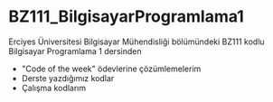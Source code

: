 # BZ111_BilgisayarProgramlama1

Erciyes Üniversitesi Bilgisayar Mühendisliği bölümündeki BZ111 kodlu Bilgisayar Programlama 1 dersinden
- "Code of the week" ödevlerine çözümlemelerim 
- Derste yazdığımız kodlar
- Çalışma kodlarım
